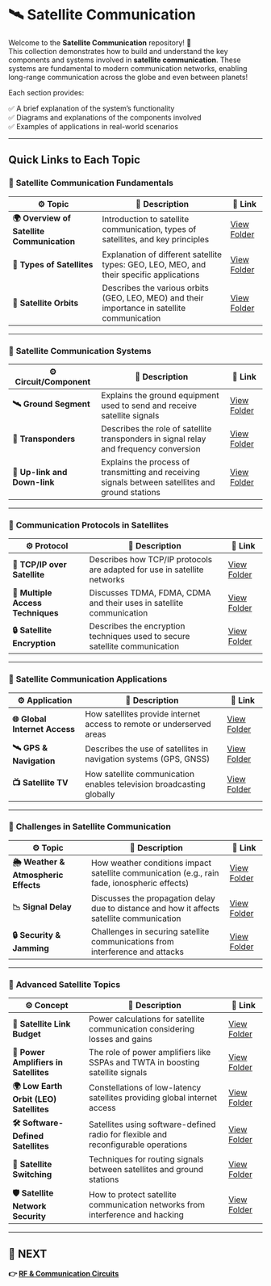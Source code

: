 # 🛰️ **Satellite Communication**

Welcome to the **Satellite Communication** repository! 🎉  
This collection demonstrates how to build and understand the key components and systems involved in **satellite communication**. These systems are fundamental to modern communication networks, enabling long-range communication across the globe and even between planets!

Each section provides:

✅ A brief explanation of the system’s functionality  
✅ Diagrams and explanations of the components involved  
✅ Examples of applications in real-world scenarios

---

## Quick Links to Each Topic

### 🔹 **Satellite Communication Fundamentals**  

| ⚙️ Topic                         | 📜 Description                                                                  | 🔗 Link                                              |
|----------------------------------|----------------------------------------------------------------------------------|-----------------------------------------------------|
| **🌍 Overview of Satellite Communication** | Introduction to satellite communication, types of satellites, and key principles | [View Folder](./Overview)                             |
| **📡 Types of Satellites**       | Explanation of different satellite types: GEO, LEO, MEO, and their specific applications | [View Folder](./Types_of_Satellites)                 |
| **🚀 Satellite Orbits**          | Describes the various orbits (GEO, LEO, MEO) and their importance in satellite communication | [View Folder](./Satellite_Orbits)                    |

---

### 🔹 **Satellite Communication Systems**

| ⚙️ Circuit/Component            | 📜 Description                                                                  | 🔗 Link                                              |
|----------------------------------|----------------------------------------------------------------------------------|-----------------------------------------------------|
| **🛰️ Ground Segment**           | Explains the ground equipment used to send and receive satellite signals        | [View Folder](./Ground_Segment)                      |
| **📡 Transponders**             | Describes the role of satellite transponders in signal relay and frequency conversion | [View Folder](./Transponders)                        |
| **🔄 Up-link and Down-link**    | Explains the process of transmitting and receiving signals between satellites and ground stations | [View Folder](./Uplink_Downlink)                     |

---

### 🔹 **Communication Protocols in Satellites**  

| ⚙️ Protocol                     | 📜 Description                                                                  | 🔗 Link                                              |
|----------------------------------|----------------------------------------------------------------------------------|-----------------------------------------------------|
| **💬 TCP/IP over Satellite**     | Describes how TCP/IP protocols are adapted for use in satellite networks       | [View Folder](./TCP_IP_Over_Satellite)               |
| **📡 Multiple Access Techniques**| Discusses TDMA, FDMA, CDMA and their uses in satellite communication           | [View Folder](./Multiple_Access_Techniques)          |
| **🔒 Satellite Encryption**      | Describes the encryption techniques used to secure satellite communication       | [View Folder](./Satellite_Encryption)                |

---

### 🔹 **Satellite Communication Applications**

| ⚙️ Application                  | 📜 Description                                                                  | 🔗 Link                                              |
|----------------------------------|----------------------------------------------------------------------------------|-----------------------------------------------------|
| **🌐 Global Internet Access**    | How satellites provide internet access to remote or underserved areas           | [View Folder](./Global_Internet_Access)              |
| **🛰️ GPS & Navigation**         | Describes the use of satellites in navigation systems (GPS, GNSS)               | [View Folder](./GPS_Navigation)                      |
| **📺 Satellite TV**              | How satellite communication enables television broadcasting globally             | [View Folder](./Satellite_TV)                        |

---

### 🔹 **Challenges in Satellite Communication**

| ⚙️ Topic                         | 📜 Description                                                                  | 🔗 Link                                              |
|----------------------------------|----------------------------------------------------------------------------------|-----------------------------------------------------|
| **🌦️ Weather & Atmospheric Effects** | How weather conditions impact satellite communication (e.g., rain fade, ionospheric effects) | [View Folder](./Weather_Atmospheric_Effects)         |
| **📉 Signal Delay**              | Discusses the propagation delay due to distance and how it affects satellite communication | [View Folder](./Signal_Delay)                        |
| **🔒 Security & Jamming**        | Challenges in securing satellite communications from interference and attacks   | [View Folder](./Security_Jamming)                    |

---

### 🔹 **Advanced Satellite Topics**  

| ⚙️ Concept                        | 📜 Description                                                                  | 🔗 Link                                              |
|-----------------------------------|----------------------------------------------------------------------------------|-----------------------------------------------------|
| **📡 Satellite Link Budget**      | Power calculations for satellite communication considering losses and gains     | [View Folder](./Satellite_Link_Budget)              |
| **🔋 Power Amplifiers in Satellites** | The role of power amplifiers like SSPAs and TWTA in boosting satellite signals | [View Folder](./Power_Amplifiers)                   |
| **🌍 Low Earth Orbit (LEO) Satellites** | Constellations of low-latency satellites providing global internet access | [View Folder](./LEO_Satellites)                     |
| **🛠️ Software-Defined Satellites** | Satellites using software-defined radio for flexible and reconfigurable operations | [View Folder](./SDR_Satellites)                     |
| **🔄 Satellite Switching**        | Techniques for routing signals between satellites and ground stations           | [View Folder](./Satellite_Switching)                |
| **🛡️ Satellite Network Security** | How to protect satellite communication networks from interference and hacking  | [View Folder](./Satellite_Security)                 |

---

## 🔹 NEXT  
**👉 [RF & Communication Circuits](../../RF_Communication_Circuits)**  
